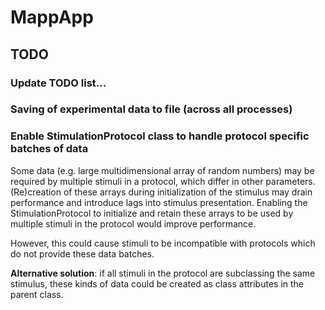 # MappApp



## TODO

### Update TODO list...


### Saving of experimental data to file (across all processes)



### Enable StimulationProtocol class to handle protocol specific batches of data
Some data (e.g. large multidimensional array of random numbers) may be required by multiple stimuli in a protocol, which differ in
other parameters. (Re)creation of these arrays during initialization of the stimulus may drain performance and
introduce lags into stimulus presentation. Enabling the StimulationProtocol to initialize and retain these arrays to
be used by multiple stimuli in the protocol would improve performance.

However, this could cause stimuli to be incompatible with protocols which do not provide these data batches.

**Alternative solution**: if all stimuli in the protocol are subclassing the same stimulus, these kinds of data could be created as class attributes in the parent class.
